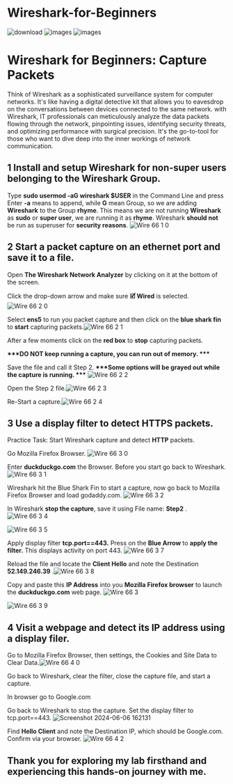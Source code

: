 # Wireshark-for-Beginners

<p align = "center" >
  
![download](https://github.com/TDCybersecurity/Wireshark-for-Beginners-/assets/142702123/10b9a79a-ff6c-49a6-8dcd-26449566d6b5) 
![images](https://github.com/TDCybersecurity/Wireshark-for-Beginners-/assets/142702123/9964c533-cc5f-41af-9e0d-c3f110d94396)
![images](https://github.com/TDCybersecurity/Wireshark-for-Beginners-/assets/142702123/86f6ea83-8d8f-45e1-8088-848ac651d6ae)
</p>

# **Wireshark for Beginners: Capture Packets**

Think of Wireshark as a sophisticated surveillance system for computer networks.  It's like having a digital detective kit that allows you to eavesdrop on the conversations between devices connected to the same network.  with Wireshark, IT professionals can meticulously analyze the data packets flowing through the network, pinpointing issues, identifying security threats, and optimizing performance with surgical precision.  It's the go-to-tool for those who want to dive deep into the inner workings of network communication.

## **1 Install and setup Wireshark for non-super users belonging to the Wireshark Group.**

Type **sudo usermod -aG wireshark $USER** in the Command Line and press Enter
**\-a** means to append, while **G** mean Group, so we are adding **Wireshark** to the Group **rhyme**.
This means we are not running **Wireshark** as **sudo** or **super user**, we are running it as **rhyme**.
Wireshark **should not** be run as superuser for **security reasons**.
![Wire 66 1 0](https://github.com/TDCybersecurity/Wireshark-for-Beginners-/assets/142702123/6398908d-f828-4664-9077-9fea530fd5b0)

## **2 Start a packet capture on an ethernet port and save it to a file.**

Open **The Wireshark Network Analyzer** by clicking on it at the bottom of the screen.

Click the drop-down arrow and make sure **🗹 Wired** is selected. ![Wire 66 2 0](https://github.com/TDCybersecurity/Wireshark-for-Beginners-/assets/142702123/17d9dbc1-1d90-43f6-812c-9dabf1dbced6)

Select **ens5** to run you packet capture and then click on the **blue shark fin** to **start** capturing packets.![Wire 66 2 1](https://github.com/TDCybersecurity/Wireshark-for-Beginners-/assets/142702123/6f958198-102e-4efc-8076-e686767b6197)

After a few moments click on the **red box** to **stop** capturing packets.

**\*\*\*DO NOT keep running a capture, you can run out of memory. \*\*\***

Save the file and call it Step 2. **\*\*\*Some options will be grayed out while the capture is running. \*\*\*** ![Wire 66 2 2](https://github.com/TDCybersecurity/Wireshark-for-Beginners-/assets/142702123/4dd2870b-08f5-4f3a-95bc-fae6db96deb6)

Open the Step 2 file.![Wire 66 2 3](https://github.com/TDCybersecurity/Wireshark-for-Beginners-/assets/142702123/0d4907ae-435c-4a3e-aeeb-0281f5b701a3)

Re-Start a capture.![Wire 66 2 4](https://github.com/TDCybersecurity/Wireshark-for-Beginners-/assets/142702123/1a1f1f35-5da7-47e3-9a2b-9da4343bd06d)


## **3 Use a display filter to detect HTTPS packets.**

Practice Task: Start Wireshark capture and detect **HTTP** packets.

Go Mozilla Firefox Browser. ![Wire 66 3 0](https://github.com/TDCybersecurity/Wireshark-for-Beginners-/assets/142702123/1b9b3488-1e42-41cc-bd09-1847e01bbfd5)

Enter **duckduckgo.com** the Browser. Before you start go back to Wireshark. ![Wire 66 3 1](https://github.com/TDCybersecurity/Wireshark-for-Beginners-/assets/142702123/b1806d68-55f1-423f-8360-a8e89ea9f2d9)

Wireshark hit the Blue Shark Fin to start a capture, now go back to Mozilla Firefox Browser and load godaddy.com.
![Wire 66 3 2](https://github.com/TDCybersecurity/Wireshark-for-Beginners-/assets/142702123/117817ed-74ed-419c-bc5a-7feb96ab8512)

In Wireshark **stop the capture**, save it using File name: **Step2**
.![Wire 66 3 4](https://github.com/TDCybersecurity/Wireshark-for-Beginners-/assets/142702123/c555cf4e-a094-4fe9-90d6-6480238c8351)

![Wire 66 3 5](https://github.com/TDCybersecurity/Wireshark-for-Beginners-/assets/142702123/edab806b-1567-4da0-9c2b-f39ad7a560f0)

Apply display filter **tcp.port==443.** Press on the **Blue Arrow** to **apply the filter.** This displays activity on port 443.
![Wire 66 3 7](https://github.com/TDCybersecurity/Wireshark-for-Beginners-/assets/142702123/ee6e4dc5-e948-427f-984a-f3ff1e43674e)

Reload the file and locate the **Client Hello** and note the Destination **52.149.246.39**
.![Wire 66 3 8](https://github.com/TDCybersecurity/Wireshark-for-Beginners-/assets/142702123/7e2d20a3-89fc-4468-a595-04386bc9affc)

Copy and paste this **IP Address** into you **Mozilla Firefox browser** to launch the **duckduckgo.com** web page.
![Wire 66 3](https://github.com/TDCybersecurity/Wireshark-for-Beginners-/assets/142702123/8bb471ad-4fae-46f3-9ccd-686d246acbc4)

![Wire 66 3 9](https://github.com/TDCybersecurity/Wireshark-for-Beginners-/assets/142702123/fa85ffe1-861c-48ff-8e73-9a564700256e)



## **4 Visit a webpage and detect its IP address using a display filer.**

Go to Mozilla Firefox Browser, then settings, the Cookies and Site Data to Clear Data.![Wire 66 4 0](https://github.com/TDCybersecurity/Wireshark-for-Beginners-/assets/142702123/25e888e8-e027-4944-867b-f740d3697ba1)

Go back to Wireshark, clear the filter, close the capture file, and start a capture.

In browser go to Google.com

Go back to Wireshark to stop the capture. Set the display filter to tcp.port==443. ![Screenshot 2024-06-06 162131](https://github.com/TDCybersecurity/Wireshark-for-Beginners-/assets/142702123/aae8dc66-e6b9-4e73-9965-83e39245489b)

Find **Hello Client** and note the Destination IP, which should be Google.com. Confirm via your browser.
![Wire 66 4 2](https://github.com/TDCybersecurity/Wireshark-for-Beginners-/assets/142702123/ad280ab3-2d84-45b0-bbac-294d40803c72)

## Thank you for exploring my lab firsthand and experiencing this hands-on journey with me.

